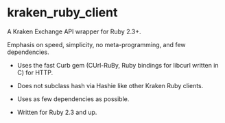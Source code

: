 # kraken_ruby_client
A Kraken Exchange API wrapper for Ruby 2.3+.

Emphasis on speed, simplicity, no meta-programming, and few dependencies.

- Uses the fast Curb gem (CUrl-RuBy, Ruby bindings for libcurl written in C) for
HTTP.

- Does not subclass hash via Hashie like other Kraken Ruby clients.

- Uses as few dependencies as possible.

- Written for Ruby 2.3 and up.
